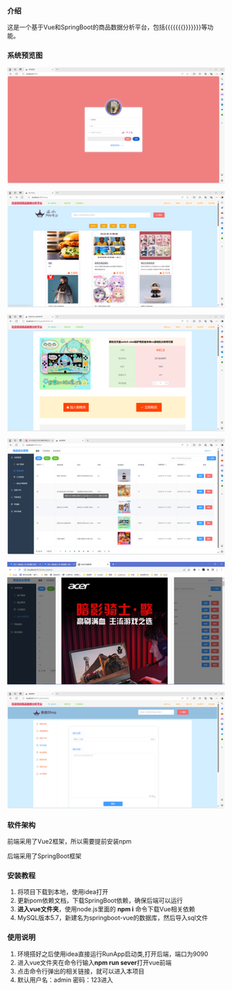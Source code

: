 ### 介绍

这是一个基于Vue和SpringBoot的商品数据分析平台，包括{{{{{{{}}}}}}}等功能。

### 系统预览图

![登录页](./preview/login.png)

![商城主页](./preview/shopIndex.png)

![商品详情页](./preview/shop.png)

![管理页面](./preview/manage.png)

![商品详情编辑](./preview/itemDetail.png)

![联系客服](./preview/message.png)

### 软件架构

前端采用了Vue2框架，所以需要提前安装npm


后端采用了SpringBoot框架

### 安装教程

1.  将项目下载到本地，使用idea打开
2.  更新pom依赖文档，下载SpringBoot依赖，确保后端可以运行
3.  **进入vue文件夹**，使用node.js里面的 **npm i** 命令下载Vue相关依赖
4.  MySQL版本5.7，新建名为springboot-vue的数据库，然后导入sql文件

### 使用说明

1.  环境搭好之后使用idea直接运行RunApp启动类,打开后端，端口为9090
2.  进入vue文件夹在命令行输入**npm run sever**打开vue前端
3.  点击命令行弹出的相关链接，就可以进入本项目
4.  默认用户名：admin 密码：123进入